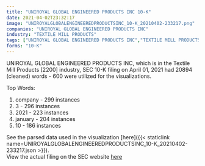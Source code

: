 ```yaml
---
title: "UNIROYAL GLOBAL ENGINEERED PRODUCTS INC 10-K"
date: 2021-04-02T23:32:17
image: "UNIROYALGLOBALENGINEEREDPRODUCTSINC_10-K_20210402-233217.png"
companies: "UNIROYAL GLOBAL ENGINEERED PRODUCTS INC"
industry: "TEXTILE MILL PRODUCTS"
tags: ["UNIROYAL GLOBAL ENGINEERED PRODUCTS INC","TEXTILE MILL PRODUCTS","04-01-2021","10-K"]
forms: "10-K"
---
```

UNIROYAL GLOBAL ENGINEERED PRODUCTS INC, which is in the Textile Mill Products [2200] industry, SEC 10-K filing on April 01, 2021 had 20894 (cleaned) words - 600 were utilized for the visualizations.

Top Words:
1. company - 299 instances
2. 3 - 296 instances
3. 2021 - 223 instances
4. january - 204 instances
5. 10 - 186 instances


See the parsed data used in the visualization [here]({{< staticlink name=UNIROYALGLOBALENGINEEREDPRODUCTSINC_10-K_20210402-233217.json >}}).  
View the actual filing on the SEC website [here](https://www.sec.gov/Archives/edgar/data/1172706/0001214659-21-003817.txt)